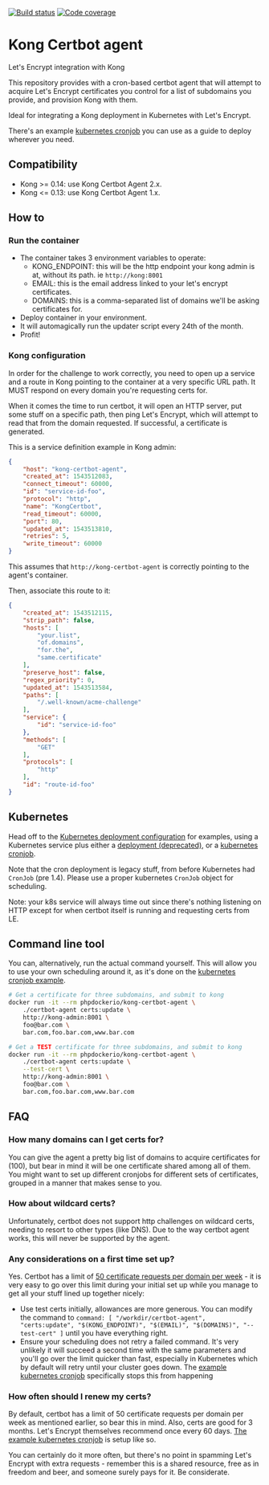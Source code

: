 [![Build status](https://ci.auronconsulting.co.uk/api/v1/teams/main/pipelines/kong-certbot-agent-master/jobs/analyze-master/badge)](https://ci.auronconsulting.co.uk/teams/main/pipelines/kong-certbot-agent-master)
[![Code coverage](https://codecov.io/gh/luispabon/kong-certbot-agent/branch/master/graph/badge.svg)](https://codecov.io/gh/luispabon/kong-certbot-agent)

# Kong Certbot agent
Let's Encrypt integration with Kong

This repository provides with a cron-based certbot agent that will attempt to acquire Let's Encrypt certificates you control
for a list of subdomains you provide, and provision Kong with them.

Ideal for integrating a Kong deployment in Kubernetes with Let's Encrypt.

There's an example [kubernetes cronjob](kubernetes/certbot-cronjob.yml) you can use as a guide to deploy wherever you need.

## Compatibility

  * Kong >= 0.14: use Kong Certbot Agent 2.x.
  * Kong <= 0.13: use Kong Certbot Agent 1.x.
  
## How to

### Run the container
  - The container takes 3 environment variables to operate:
    - KONG_ENDPOINT: this will be the http endpoint your kong admin is at, without its path. ie `http://kong:8001`
    - EMAIL: this is the email address linked to your let's encrypt certificates.
    - DOMAINS: this is a comma-separated list of domains we'll be asking certificates for.
  - Deploy container in your environment.
  - It will automagically run the updater script every 24th of the month.
  - Profit!
  
### Kong configuration

In order for the challenge to work correctly, you need to open up a service and a route in Kong pointing to the container at a very 
specific URL path. It MUST respond on every domain you're requesting certs for. 

When it comes the time to run certbot, it will open an HTTP server, put some stuff on a specific path, then ping 
Let's Encrypt, which will attempt to read that from the domain requested. If successful, a certificate is generated.

This is a service definition example in Kong admin:

```json
{
    "host": "kong-certbot-agent",
    "created_at": 1543512083,
    "connect_timeout": 60000,
    "id": "service-id-foo",
    "protocol": "http",
    "name": "KongCertbot",
    "read_timeout": 60000,
    "port": 80,
    "updated_at": 1543513810,
    "retries": 5,
    "write_timeout": 60000
}
```

This assumes that `http://kong-certbot-agent` is correctly pointing to the agent's container.

Then, associate this route to it:

```json
{
    "created_at": 1543512115,
    "strip_path": false,
    "hosts": [
        "your.list",
        "of.domains",
        "for.the",
        "same.certificate"
    ],
    "preserve_host": false,
    "regex_priority": 0,
    "updated_at": 1543513584,
    "paths": [
        "/.well-known/acme-challenge"
    ],
    "service": {
        "id": "service-id-foo"
    },
    "methods": [
        "GET"
    ],
    "protocols": [
        "http"
    ],
    "id": "route-id-foo"
}
```

## Kubernetes

Head off to the [Kubernetes deployment configuration](kubernetes) for examples, using a Kubernetes service
plus either a [deployment (deprecated)](kubernetes/certbot-cron.yml), or a [kubernetes cronjob](kubernetes/certbot-cronjob.yml). 

Note that the cron deployment is legacy stuff, from before Kubernetes had `CronJob` (pre 1.4). Please use a proper kubernetes
`CronJob` object for scheduling.

Note: your k8s service will always time out since there's nothing listening on HTTP except for when certbot itself is 
running and requesting certs from LE.

## Command line tool

You can, alternatively, run the actual command yourself. This will allow you to use your own scheduling around
it, as it's done on the [kubernetes cronjob example](kubernetes/certbot-cronjob.yml).

```bash
# Get a certificate for three subdomains, and submit to kong
docker run -it --rm phpdockerio/kong-certbot-agent \
    ./certbot-agent certs:update \
    http://kong-admin:8001 \
    foo@bar.com \
    bar.com,foo.bar.com,www.bar.com

# Get a TEST certificate for three subdomains, and submit to kong
docker run -it --rm phpdockerio/kong-certbot-agent \
    ./certbot-agent certs:update \
    --test-cert \
    http://kong-admin:8001 \
    foo@bar.com \
    bar.com,foo.bar.com,www.bar.com

```

## FAQ

### How many domains can I get certs for?

You can give the agent a pretty big list of domains to acquire certificates for (100), but bear in mind it will be one certificate 
shared among all of them. You might want to set up different cronjobs for different sets of certificates, grouped in a manner
that makes sense to you.

### How about wildcard certs?

Unfortunately, certbot does not support http challenges on wildcard certs, needing to resort to other types (like DNS). 
Due to the way certbot agent works, this will never be supported by the agent. 

### Any considerations on a first time set up?

Yes. Certbot has a limit of [50 certificate requests per domain per week](https://letsencrypt.org/docs/rate-limits/) - it is very easy to go over this limit during
your initial set up while you manage to get all your stuff lined up together nicely:
  
  * Use test certs initially, allowances are more generous. You can modify the command to `command: [ "/workdir/certbot-agent", "certs:update", "$(KONG_ENDPOINT)", "$(EMAIL)", "$(DOMAINS)", "--test-cert" ]` until you have everything right.
  * Ensure your scheduling does not retry a failed command. It's very unlikely it will succeed a second time with the same parameters
  and you'll go over the limit quicker than fast, especially in Kubernetes which by default will retry until your cluster goes down. The 
  [example kubernetes cronjob](kubernetes/certbot-cronjob.yml) specifically stops this from happening

### How often should I renew my certs?

By default, certbot has a limit of 50 certificate requests per domain per week as mentioned earlier, so bear this in mind. Also, certs are good for 3 months. Let's Encrypt themselves recommend once every 60 days. [The example kubernetes cronjob](kubernetes/certbot-cronjob.yml)
is setup like so. 

You can certainly do it more often, but there's no point in spamming Let's Encrypt with extra requests - remember this is a shared resource, free as in freedom and beer, and someone surely pays for it. Be considerate.
